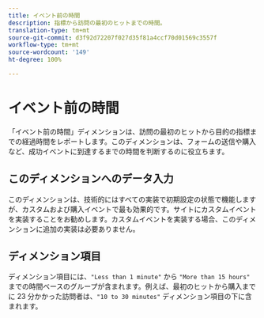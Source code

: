 ```yaml
---
title: イベント前の時間
description: 指標から訪問の最初のヒットまでの時間。
translation-type: tm+mt
source-git-commit: d3f92d72207f027d35f81a4ccf70d01569c3557f
workflow-type: tm+mt
source-wordcount: '149'
ht-degree: 100%

---
```



# イベント前の時間

「イベント前の時間」ディメンションは、訪問の最初のヒットから目的の指標までの経過時間をレポートします。このディメンションは、フォームの送信や購入など、成功イベントに到達するまでの時間を判断するのに役立ちます。

## このディメンションへのデータ入力

このディメンションは、技術的にはすべての実装で初期設定の状態で機能しますが、カスタムおよび購入イベントで最も効果的です。サイトにカスタムイベントを実装することをお勧めします。カスタムイベントを実装する場合、このディメンションに追加の実装は必要ありません。

## ディメンション項目

ディメンション項目には、`"Less than 1 minute"` から `"More than 15 hours"` までの時間ベースのグループが含まれます。例えば、最初のヒットから購入までに 23 分かかった訪問者は、`"10 to 30 minutes"` ディメンション項目の下に含まれます。
